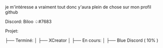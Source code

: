 
je m'intéresse a vraiment tout donc y'aura plein de chose sur mon profil github

Discord: Biloo ♤#7683

 Projet:
 
 ├── Terminé:
 │   ├── XCreator
 │
 ├── En cours:
 │   ├── Blue Discord ( 10% )
